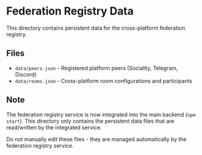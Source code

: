 # Federation Registry Data

This directory contains persistent data for the cross-platform federation registry.

## Files

- `data/peers.json` - Registered platform peers (Sociality, Telegram, Discord)
- `data/rooms.json` - Cross-platform room configurations and participants

## Note

The federation registry service is now integrated into the main backend (`npm start`).
This directory only contains the persistent data files that are read/written by the integrated service.

Do not manually edit these files - they are managed automatically by the federation registry service.
